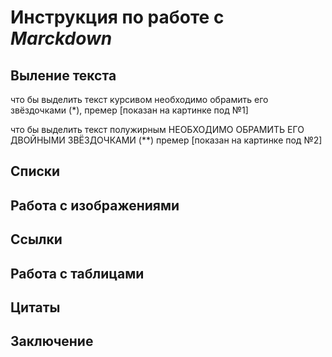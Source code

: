 # Инструкция по работе с *Marckdown*

## Выление текста

что бы выделить текст  курсивом необходимо обрамить его звёздочками (*), премер  [показан на картинке под №1]

что бы выделить текст полужирным НЕОБХОДИМО ОБРАМИТЬ ЕГО ДВОЙНЫМИ ЗВЁЗДОЧКАМИ (**) премер  [показан на картинке под №2]

## Списки 

## Работа с изображениями

## Ссылки

## Работа с таблицами 

## Цитаты

## Заключение